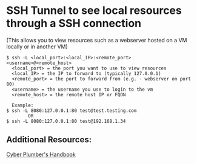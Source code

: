 # SSH Tunnel to see local resources through a SSH connection

(This allows you to view resources such as a webserver hosted on a VM locally or in another VM)

    $ ssh -L <local_port>:<local_IP>:<remote_port> <username>@<remote_host>
      <local_port> = the port you want to use to view resources
      <local_IP> = the IP to forward to (typically 127.0.0.1)
      <remote_port> = the port to forward from (e.g. - webserver on port 80)
      <username> = the username you use to login to the vm
      <remote_host> = the remote host IP or FQDN

      Example:
    $ ssh -L 8080:127.0.0.1:80 test@test.testing.com
            OR
    $ ssh -L 8080:127.0.0.1:80 test@192.168.1.34

## Additional Resources:
  [Cyber Plumber's Handbook](https://cph.opsdisk.com/)
